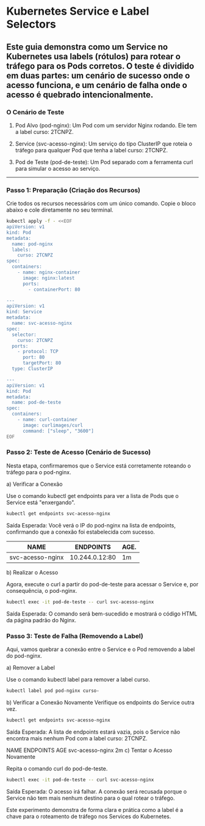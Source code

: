 # Kubernetes Service e Label Selectors
## Este guia demonstra como um Service no Kubernetes usa labels (rótulos) para rotear o tráfego para os Pods corretos. O teste é dividido em duas partes: um cenário de sucesso onde o acesso funciona, e um cenário de falha onde o acesso é quebrado intencionalmente.

### O Cenário de Teste

1. Pod Alvo (pod-nginx): Um Pod com um servidor Nginx rodando. Ele tem a label curso: 2TCNPZ.

2. Service (svc-acesso-nginx): Um serviço do tipo ClusterIP que roteia o tráfego para qualquer Pod que tenha a label curso: 2TCNPZ.

3. Pod de Teste (pod-de-teste): Um Pod separado com a ferramenta curl para simular o acesso ao serviço.
---
### Passo 1: Preparação (Criação dos Recursos)

Crie todos os recursos necessários com um único comando. Copie o bloco abaixo e cole diretamente no seu terminal.


``` Bash
kubectl apply -f - <<EOF
apiVersion: v1
kind: Pod
metadata:
  name: pod-nginx
  labels:
    curso: 2TCNPZ
spec:
  containers:
    - name: nginx-container
      image: nginx:latest
      ports:
        - containerPort: 80

---
apiVersion: v1
kind: Service
metadata:
  name: svc-acesso-nginx
spec:
  selector:
    curso: 2TCNPZ
  ports:
    - protocol: TCP
      port: 80
      targetPort: 80
  type: ClusterIP

---
apiVersion: v1
kind: Pod
metadata:
  name: pod-de-teste
spec:
  containers:
    - name: curl-container
      image: curlimages/curl
      command: ["sleep", "3600"]
EOF
```

### Passo 2: Teste de Acesso (Cenário de Sucesso)

Nesta etapa, confirmaremos que o Service está corretamente roteando o tráfego para o pod-nginx.

a) Verificar a Conexão

Use o comando kubectl get endpoints para ver a lista de Pods que o Service está "enxergando".


```Bash 
kubectl get endpoints svc-acesso-nginx
```

Saída Esperada: Você verá o IP do pod-nginx na lista de endpoints, confirmando que a conexão foi estabelecida com sucesso.

|NAME            |ENDPOINTS         |AGE. |
| ------          | ------        | ------ |
|svc-acesso-nginx |   10.244.0.12:80 |   1m|

b) Realizar o Acesso

Agora, execute o curl a partir do pod-de-teste para acessar o Service e, por consequência, o pod-nginx.

```Bash 
kubectl exec -it pod-de-teste -- curl svc-acesso-nginx
```
Saída Esperada: O comando será bem-sucedido e mostrará o código HTML da página padrão do Nginx.

### Passo 3: Teste de Falha (Removendo a Label)

Aqui, vamos quebrar a conexão entre o Service e o Pod removendo a label do pod-nginx.

a) Remover a Label

Use o comando kubectl label para remover a label curso.

```Bash 
kubectl label pod pod-nginx curso-
```
b) Verificar a Conexão Novamente
Verifique os endpoints do Service outra vez.

```Bash 
kubectl get endpoints svc-acesso-nginx
```
Saída Esperada: A lista de endpoints estará vazia, pois o Service não encontra mais nenhum Pod com a label curso: 2TCNPZ.

NAME               ENDPOINTS         AGE
svc-acesso-nginx   <none>            2m
c) Tentar o Acesso Novamente

Repita o comando curl do pod-de-teste.

```Bash
kubectl exec -it pod-de-teste -- curl svc-acesso-nginx
```
Saída Esperada: O acesso irá falhar. A conexão será recusada porque o Service não tem mais nenhum destino para o qual rotear o tráfego.

Este experimento demonstra de forma clara e prática como a label é a chave para o roteamento de tráfego nos Services do Kubernetes.